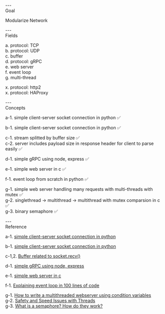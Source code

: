 ---\
Goal

Modularize Network



---\
Fields

a. protocol: TCP\
b. protocol: UDP\
c. buffer\
d. protocol: gRPC\
e. web server\
f. event loop\
g. multi-thread

x. protocol: http2\
x. protocol: HAProxy

---\
Concepts


a-1. simple client-server socket connection in python :white_check_mark:

b-1. simple client-server socket connection in python :white_check_mark:

c-1. stream splitted by buffer size :white_check_mark:\
c-2. server includes payload size in response header for client to parse easily :white_check_mark:

d-1. simple gRPC using node, express :white_check_mark:

e-1. simple web server in c :white_check_mark:

f-1. event loop from scratch in python :white_check_mark:

g-1. simple web server handling many requests with multi-threads with mutex :white_check_mark:\
g-2. singlethread -> multithread -> multithread with mutex comparsion in c :white_check_mark:\
g-3. binary semaphore :white_check_mark:



---\
Reference


a-1. [simple client-server socket connection in python](https://cumulativebackendstack.blogspot.com/2021/03/tcp-with-socket-programming-in-python-1.html)

b-1. [simple client-server socket connection in python](https://cumulativebackendstack.blogspot.com/2021/03/udp-with-python-udpuser-datagram.html)

c-1,2. [Buffer related to socket.recv()](https://cumulativebackendstack.blogspot.com/2021/03/buffer-related-to-socketrecv.html)

d-1. [simple gRPC using node, express](https://blog.naver.com/jhc9639/222642712063)

e-1. [simple web server in c](https://github.com/infraredCoding/cerveur.git)

f-1. [Explaining event loop in 100 lines of code](https://iximiuz.com/en/posts/explain-event-loop-in-100-lines-of-code/)

g-1. [How to write a multithreaded webserver using condition variables](https://www.youtube.com/watch?v=P6Z5K8zmEmc&list=PL9IEJIKnBJjH_zM5LnovnoaKlXML5qh17&index=7) \
g-2. [Safety and Speed Issues with Threads](https://www.youtube.com/watch?v=9axu8CUvOKY&list=PL9IEJIKnBJjFZxuqyJ9JqVYmuFZHr7CFM&index=3) \
g-3. [What is a semaphore? How do they work?](https://www.youtube.com/watch?v=ukM_zzrIeXs&list=PL9IEJIKnBJjFZxuqyJ9JqVYmuFZHr7CFM&index=9)
